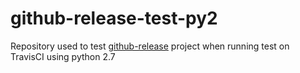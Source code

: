 # github-release-test-py2
Repository used to test [github-release](https://github.com/j0057/github-release) project when running test on TravisCI using python 2.7
